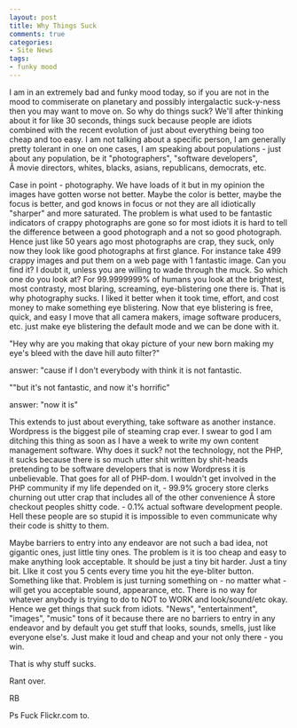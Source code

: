```yaml
---
layout: post
title: Why Things Suck
comments: true
categories:
- Site News
tags:
- funky mood
---
```

I am in an extremely bad and funky mood today, so if you are not in the mood to commiserate on planetary and possibly intergalactic suck-y-ness then you may want to move on. So why do things suck? We'll after thinking about it for like 30 seconds, things suck because people are idiots combined with the recent evolution of just about everything being too cheap and too easy. I am not talking about a specific person, I am generally pretty tolerant in one on one cases, I am speaking about populations - just about any population, be it "photographers", "software developers", Â movie directors, whites, blacks, asians, republicans, democrats, etc.

Case in point - photography. We have loads of it but in my opinion the images have gotten worse not better. Maybe the color is better, maybe the focus is better, and god knows in focus or not they are all idiotically "sharper" and more saturated. The problem is what used to be fantastic indicators of crappy photographs are gone so for most idiots it is hard to tell the difference between a good photograph and a not so good photograph. Hence just like 50 years ago most photographs are crap, they suck, only now they look like good photographs at first glance. For instance take 499 crappy images and put them on a web page with 1 fantastic image. Can you find it? I doubt it, unless you are willing to wade through the muck. So which one do you look at? For 99.9999999% of humans you look at the brightest, most contrasty, most blaring, screaming, eye-blistering one there is. That is why photography sucks. I liked it better when it took time, effort, and cost money to make something eye blistering. Now that eye blistering is free, quick, and easy I move that all camera makers, image software producers, etc. just make eye blistering the default mode and we can be done with it.

"Hey why are you making that okay picture of your new born making my eye's bleed with the dave hill auto filter?"

answer: "cause if I don't everybody with think it is not fantastic.

""but it's not fantastic, and now it's horrific"

answer: "now it is"

This extends to just about everything, take software as another instance. Wordpress is the biggest pile of steaming crap ever. I swear to god I am ditching this thing as soon as I have a week to write my own content management software. Why does it suck? not the technology, not the PHP, it sucks because there is so much utter shit written by shit-heads pretending to be software developers that is now Wordpress it is unbelievable. That goes for all of PHP-dom. I wouldn't get involved in the PHP community if my life depended on it, - 99.9% grocery store clerks churning out utter crap that includes all of the other convenience Â store checkout peoples shitty code. - 0.1% actual software development people. Hell these people are so stupid it is impossible to even communicate why their code is shitty to them.

Maybe barriers to entry into any endeavor are not such a bad idea, not gigantic ones, just little tiny ones. The problem is it is too cheap and easy to make anything look acceptable. It should be just a tiny bit harder. Just a tiny bit. LIke it cost you 5 cents every time you hit the eye-bliter button. Something like that. Problem is just turning something on - no matter what - will get you acceptable sound, appearance, etc. There is no way for whatever anybody is trying to do to NOT to WORK and look/sound/etc okay. Hence we get things that suck from idiots. "News", "entertainment", "images", "music" tons of it because there are no barriers to entry in any endeavor and by default you get stuff that looks, sounds, smells, just like everyone else's. Just make it loud and cheap and your not only there - you win.

That is why stuff sucks.

Rant over.

RB

Ps Fuck Flickr.com to.